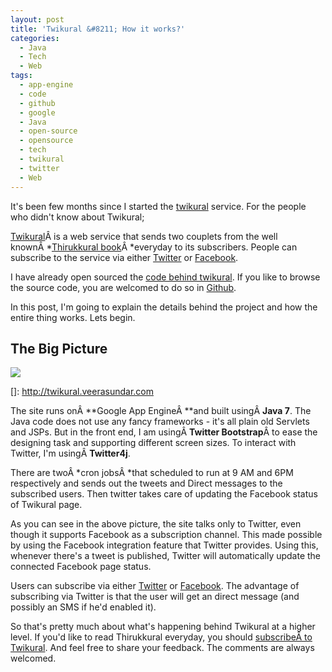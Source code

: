 ```yaml
---
layout: post
title: 'Twikural &#8211; How it works?'
categories:
  - Java
  - Tech
  - Web
tags:
  - app-engine
  - code
  - github
  - google
  - Java
  - open-source
  - opensource
  - tech
  - twikural
  - twitter
  - Web
---
```


It's been few months since I started the [twikural][1] service. For the people who didn't know about Twikural;

 [1]: http://twikural.veerasundar.com/ "Twikural - Daily thirukural"

[Twikural][2]Â is a web service that sends two couplets from the well knownÂ *[Thirukkural book][3]Â *everyday to its subscribers. People can subscribe to the service via either [Twitter][4] or [Facebook][5].

I have already open sourced the [code behind twikural][6]. If you like to browse the source code, you are welcomed to do so in [Github][7].

 [2]: http://twikural.veerasundar.com/ "Twikural - Daily Thirukural"
 [3]: http://en.wikipedia.org/wiki/TirukkuÃ¡Â¹â€ºaÃ¡Â¸Â· "Thirukkural"
 [4]: https://twitter.com/twikural "twikural"
 [5]: https://www.facebook.com/twikural
 [6]: http://veerasundar.com/blog/2012/04/open-sourcing-twikural-an-app-engine-project/ "Open sourcing Twikural"
 [7]: https://github.com/vraa/twikural "Twikural source code in Github"

In this post, I'm going to explain the details behind the project and how the entire thing works. Lets begin.

## The Big Picture

[![][9]][9]

 []: http://twikural.veerasundar.com

The site runs onÂ **Google App EngineÂ **and built usingÂ **Java 7**. The Java code does not use any fancy frameworks - it's all plain old Servlets and JSPs. But in the front end, I am usingÂ **Twitter Bootstrap**Â to ease the designing task and supporting different screen sizes. To interact with Twitter, I'm usingÂ **Twitter4j**.

There are twoÂ *cron jobsÂ *that scheduled to run at 9 AM and 6PM respectively and sends out the tweets and Direct messages to the subscribed users. Then twitter takes care of updating the Facebook status of Twikural page.

As you can see in the above picture, the site talks only to Twitter, even though it supports Facebook as a subscription channel. This made possible by using the Facebook integration feature that Twitter provides. Using this, whenever there's a tweet is published, Twitter will automatically update the connected Facebook page status.

Users can subscribe via either [Twitter][9] or [Facebook][5]. The advantage of subscribing via Twitter is that the user will get an direct message (and possibly an SMS if he'd enabled it).

 [9]: https://twitter.com/twikural

So that's pretty much about what's happening behind Twikural at a higher level. If you'd like to read Thirukkural everyday, you should [subscribeÂ to Twikural][10]. And feel free to share your feedback. The comments are always welcomed.

 [10]: http://twikural.veerasundar.com/subscribe.jsp "Subscribe to Twitter"